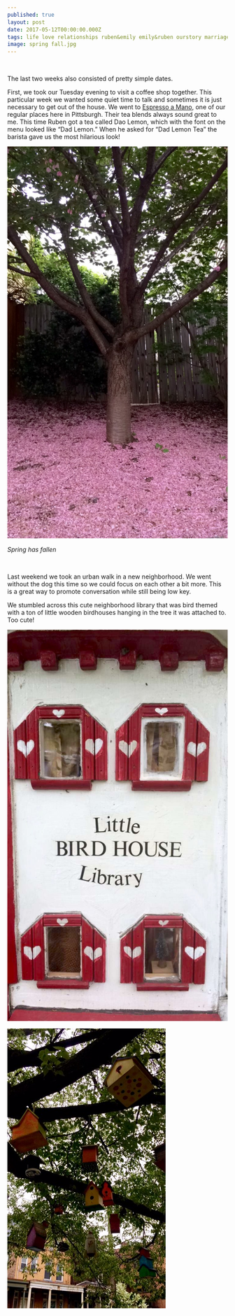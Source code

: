 ```yaml
---
published: true
layout: post
date: 2017-05-12T00:00:00.000Z
tags: life love relationships ruben&emily emily&ruben ourstory marriage lifestyle engagement family wedding dates weeklydates tea
image: spring fall.jpg
---
```


<br>





The last two weeks also consisted of pretty simple dates. 

First, we took our Tuesday evening to visit a coffee shop together. This particular week we wanted some quiet time to talk and sometimes it is just necessary to get out of the house. We went to [Espresso a Mano](https://espressoamano.com/), one of our regular places here in Pittsburgh. Their tea blends always sound great to me. This time Ruben got a tea called Dao Lemon, which with the font on the menu looked like “Dad Lemon.” When he asked for “Dad Lemon Tea” the barista gave us the most hilarious look! 

![fallencherryblossoms.jpg](/content/fallencherryblossoms.jpg)

*Spring has fallen*

<br>

Last weekend we took an urban walk in a new neighborhood. We went without the dog this time so we could focus on each other a bit more. This is a great way to promote conversation while still being low key. 

We stumbled across this cute neighborhood library that was bird themed with a ton of little wooden birdhouses hanging in the tree it was attached to. Too cute! 

![library.jpg](/content/library.jpg)

![birdhouses.jpg](/content/birdhouses.jpg)
